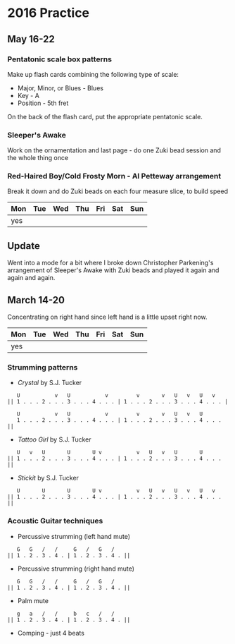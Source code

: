 
# 2016 Practice

## May 16-22

### Pentatonic scale box patterns

Make up flash cards combining the following type of scale:
* Major, Minor, or Blues - Blues
* Key - A
* Position - 5th fret

On the back of the flash card, put the appropriate pentatonic scale.

### Sleeper's Awake

Work on the ornamentation and last page - do one Zuki bead session and the whole thing once

### Red-Haired Boy/Cold Frosty Morn - Al Petteway arrangement

Break it down and do Zuki beads on each four measure slice, to build speed


| Mon | Tue | Wed | Thu | Fri | Sat | Sun |
| --- | --- | --- | --- | --- | --- | --- |
| yes |     |     |     |     |     |     |

## Update

Went into a mode for a bit where I broke down Christopher Parkening's arrangement of Sleeper's Awake with Zuki beads and played it again and again and again.

## March 14-20

Concentrating on right hand since left hand is a little upset right now.

| Mon | Tue | Wed | Thu | Fri | Sat | Sun |
| --- | --- | --- | --- | --- | --- | --- |
| yes |     |     |     |     |     |     |

### Strumming patterns

- *Crystal* by S.J. Tucker
```
   U           v   U           v         v       v   U   v   U   v
|| 1 . . . 2 . . . 3 . . . 4 . . . | 1 . . . 2 . . . 3 . . . 4 . . . |

   U           v   U           v         v       v   U   v   U   
   1 . . . 2 . . . 3 . . . 4 . . . | 1 . . . 2 . . . 3 . . . 4 . . . ||
```

- *Tattoo Girl* by S.J. Tucker
```
   U   v   U       U       U v           v   U   v   U       U
|| 1 . . . 2 . . . 3 . . . 4 . . . | 1 . . . 2 . . . 3 . . . 4 . . . ||
```

- *Stickit* by S.J. Tucker
```
   U       U       U       U v           v   U   v   U   v   U   v
|| 1 . . . 2 . . . 3 . . . 4 . . . | 1 . . . 2 . . . 3 . . . 4 . . . ||
```

### Acoustic Guitar techniques

- Percussive strumming (left hand mute)

```
   G   G   /   /     G   /   G   /  
|| 1 . 2 . 3 . 4 . | 1 . 2 . 3 . 4 . ||
```

- Percussive strumming (right hand mute)

```
   G   G   /   /     G   /   G   /  
|| 1 . 2 . 3 . 4 . | 1 . 2 . 3 . 4 . ||
```

- Palm mute

```
   g   a   /   /     b   c   /   / 
|| 1 . 2 . 3 . 4 . | 1 . 2 . 3 . 4 . ||
```

- Comping - just 4 beats

